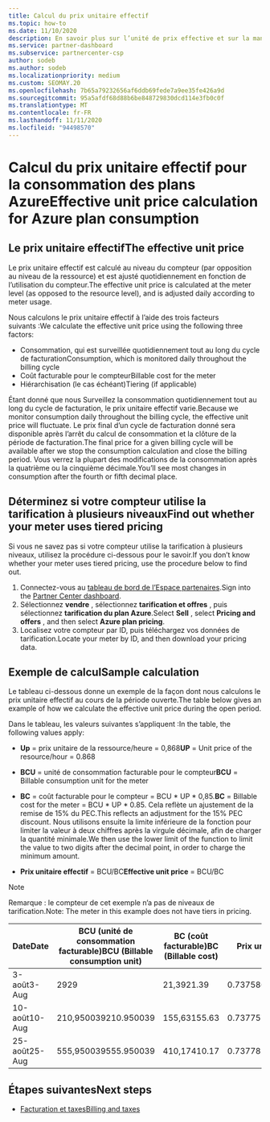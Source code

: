```yaml
---
title: Calcul du prix unitaire effectif
ms.topic: how-to
ms.date: 11/10/2020
description: En savoir plus sur l’unité de prix effective et sur la manière dont elle est calculée. Comprend un exemple de calcul.
ms.service: partner-dashboard
ms.subservice: partnercenter-csp
author: sodeb
ms.author: sodeb
ms.localizationpriority: medium
ms.custom: SEOMAY.20
ms.openlocfilehash: 7b65a79232656af6ddb69fede7a9ee35fe426a9d
ms.sourcegitcommit: 95a5afdf68d88b6be848729830dcd114e3fb0c0f
ms.translationtype: MT
ms.contentlocale: fr-FR
ms.lasthandoff: 11/11/2020
ms.locfileid: "94498570"
---
```

# <a name="effective-unit-price-calculation-for-azure-plan-consumption"></a><span data-ttu-id="c50ec-104">Calcul du prix unitaire effectif pour la consommation des plans Azure</span><span class="sxs-lookup"><span data-stu-id="c50ec-104">Effective unit price calculation for Azure plan consumption</span></span>

## <a name="the-effective-unit-price"></a><span data-ttu-id="c50ec-105">Le prix unitaire effectif</span><span class="sxs-lookup"><span data-stu-id="c50ec-105">The effective unit price</span></span>

<span data-ttu-id="c50ec-106">Le prix unitaire effectif est calculé au niveau du compteur (par opposition au niveau de la ressource) et est ajusté quotidiennement en fonction de l’utilisation du compteur.</span><span class="sxs-lookup"><span data-stu-id="c50ec-106">The effective unit price is calculated at the meter level (as opposed to the resource level), and is adjusted daily according to meter usage.</span></span>

<span data-ttu-id="c50ec-107">Nous calculons le prix unitaire effectif à l’aide des trois facteurs suivants :</span><span class="sxs-lookup"><span data-stu-id="c50ec-107">We calculate the effective unit price using the following three factors:</span></span>

- <span data-ttu-id="c50ec-108">Consommation, qui est surveillée quotidiennement tout au long du cycle de facturation</span><span class="sxs-lookup"><span data-stu-id="c50ec-108">Consumption, which is monitored daily throughout the billing cycle</span></span>
- <span data-ttu-id="c50ec-109">Coût facturable pour le compteur</span><span class="sxs-lookup"><span data-stu-id="c50ec-109">Billable cost for the meter</span></span>
- <span data-ttu-id="c50ec-110">Hiérarchisation (le cas échéant)</span><span class="sxs-lookup"><span data-stu-id="c50ec-110">Tiering (if applicable)</span></span>

<span data-ttu-id="c50ec-111">Étant donné que nous Surveillez la consommation quotidiennement tout au long du cycle de facturation, le prix unitaire effectif varie.</span><span class="sxs-lookup"><span data-stu-id="c50ec-111">Because we monitor consumption daily throughout the billing cycle, the effective unit price will fluctuate.</span></span> <span data-ttu-id="c50ec-112">Le prix final d’un cycle de facturation donné sera disponible après l’arrêt du calcul de consommation et la clôture de la période de facturation.</span><span class="sxs-lookup"><span data-stu-id="c50ec-112">The final price for a given billing cycle will be available after we stop the consumption calculation and close the billing period.</span></span> <span data-ttu-id="c50ec-113">Vous verrez la plupart des modifications de la consommation après la quatrième ou la cinquième décimale.</span><span class="sxs-lookup"><span data-stu-id="c50ec-113">You’ll see most changes in consumption after the fourth or fifth decimal place.</span></span>

## <a name="find-out-whether-your-meter-uses-tiered-pricing"></a><span data-ttu-id="c50ec-114">Déterminez si votre compteur utilise la tarification à plusieurs niveaux</span><span class="sxs-lookup"><span data-stu-id="c50ec-114">Find out whether your meter uses tiered pricing</span></span>

<span data-ttu-id="c50ec-115">Si vous ne savez pas si votre compteur utilise la tarification à plusieurs niveaux, utilisez la procédure ci-dessous pour le savoir.</span><span class="sxs-lookup"><span data-stu-id="c50ec-115">If you don’t know whether your meter uses tiered pricing, use the procedure below to find out.</span></span> 

1. <span data-ttu-id="c50ec-116">Connectez-vous au [tableau de bord de l’Espace partenaires](https://partner.microsoft.com/dashboard/).</span><span class="sxs-lookup"><span data-stu-id="c50ec-116">Sign into the [Partner Center dashboard](https://partner.microsoft.com/dashboard/).</span></span>
2. <span data-ttu-id="c50ec-117">Sélectionnez **vendre** , sélectionnez **tarification et offres** , puis sélectionnez **tarification du plan Azure**.</span><span class="sxs-lookup"><span data-stu-id="c50ec-117">Select **Sell** , select **Pricing and offers** , and then select **Azure plan pricing**.</span></span>
3. <span data-ttu-id="c50ec-118">Localisez votre compteur par ID, puis téléchargez vos données de tarification.</span><span class="sxs-lookup"><span data-stu-id="c50ec-118">Locate your meter by ID, and then download your pricing data.</span></span> 

## <a name="sample-calculation"></a><span data-ttu-id="c50ec-119">Exemple de calcul</span><span class="sxs-lookup"><span data-stu-id="c50ec-119">Sample calculation</span></span>

<span data-ttu-id="c50ec-120">Le tableau ci-dessous donne un exemple de la façon dont nous calculons le prix unitaire effectif au cours de la période ouverte.</span><span class="sxs-lookup"><span data-stu-id="c50ec-120">The table below gives an example of how we calculate the effective unit price during the open period.</span></span>

<span data-ttu-id="c50ec-121">Dans le tableau, les valeurs suivantes s’appliquent :</span><span class="sxs-lookup"><span data-stu-id="c50ec-121">In the table, the following values apply:</span></span> 

- <span data-ttu-id="c50ec-122">**Up** = prix unitaire de la ressource/heure = 0,868</span><span class="sxs-lookup"><span data-stu-id="c50ec-122">**UP** = Unit price of the resource/hour = 0.868</span></span>

- <span data-ttu-id="c50ec-123">**BCU** = unité de consommation facturable pour le compteur</span><span class="sxs-lookup"><span data-stu-id="c50ec-123">**BCU** = Billable consumption unit for the meter</span></span>

- <span data-ttu-id="c50ec-124">**BC** = coût facturable pour le compteur = BCU \* UP \* 0,85.</span><span class="sxs-lookup"><span data-stu-id="c50ec-124">**BC** = Billable cost for the meter = BCU \* UP \* 0.85.</span></span> <span data-ttu-id="c50ec-125">Cela reflète un ajustement de la remise de 15% du PEC.</span><span class="sxs-lookup"><span data-stu-id="c50ec-125">This reflects an adjustment for the 15% PEC discount.</span></span> <span data-ttu-id="c50ec-126">Nous utilisons ensuite la limite inférieure de la fonction pour limiter la valeur à deux chiffres après la virgule décimale, afin de charger la quantité minimale.</span><span class="sxs-lookup"><span data-stu-id="c50ec-126">We then use the lower limit of the function to limit the value to two digits after the decimal point, in order to charge the minimum amount.</span></span> 

- <span data-ttu-id="c50ec-127">**Prix unitaire effectif** = BCU/BC</span><span class="sxs-lookup"><span data-stu-id="c50ec-127">**Effective unit price** = BCU/BC</span></span>

>[!NOTE]
><span data-ttu-id="c50ec-128">Remarque : le compteur de cet exemple n’a pas de niveaux de tarification.</span><span class="sxs-lookup"><span data-stu-id="c50ec-128">Note: The meter in this example does not have tiers in pricing.</span></span>

| <span data-ttu-id="c50ec-129">Date</span><span class="sxs-lookup"><span data-stu-id="c50ec-129">Date</span></span> | <span data-ttu-id="c50ec-130">BCU (unité de consommation facturable)</span><span class="sxs-lookup"><span data-stu-id="c50ec-130">BCU (Billable consumption unit)</span></span> | <span data-ttu-id="c50ec-131">BC (coût facturable)</span><span class="sxs-lookup"><span data-stu-id="c50ec-131">BC (Billable cost)</span></span> | <span data-ttu-id="c50ec-132">Prix unitaire effectif</span><span class="sxs-lookup"><span data-stu-id="c50ec-132">Effective unit price</span></span> |
| ------ | ----------- | ----------- | ----------- |  
| <span data-ttu-id="c50ec-133">3-août</span><span class="sxs-lookup"><span data-stu-id="c50ec-133">3-Aug</span></span> | <span data-ttu-id="c50ec-134">29</span><span class="sxs-lookup"><span data-stu-id="c50ec-134">29</span></span> | <span data-ttu-id="c50ec-135">21,39</span><span class="sxs-lookup"><span data-stu-id="c50ec-135">21.39</span></span> | <span data-ttu-id="c50ec-136">0.737586206896552</span><span class="sxs-lookup"><span data-stu-id="c50ec-136">0.737586206896552</span></span> |
| <span data-ttu-id="c50ec-137">10-août</span><span class="sxs-lookup"><span data-stu-id="c50ec-137">10-Aug</span></span> | <span data-ttu-id="c50ec-138">210,950039</span><span class="sxs-lookup"><span data-stu-id="c50ec-138">210.950039</span></span> | <span data-ttu-id="c50ec-139">155,63</span><span class="sxs-lookup"><span data-stu-id="c50ec-139">155.63</span></span> | <span data-ttu-id="c50ec-140">0.737757626107858</span><span class="sxs-lookup"><span data-stu-id="c50ec-140">0.737757626107858</span></span> |
| <span data-ttu-id="c50ec-141">25-août</span><span class="sxs-lookup"><span data-stu-id="c50ec-141">25-Aug</span></span> | <span data-ttu-id="c50ec-142">555,950039</span><span class="sxs-lookup"><span data-stu-id="c50ec-142">555.950039</span></span> | <span data-ttu-id="c50ec-143">410,17</span><span class="sxs-lookup"><span data-stu-id="c50ec-143">410.17</span></span> | <span data-ttu-id="c50ec-144">0.737782122900436</span><span class="sxs-lookup"><span data-stu-id="c50ec-144">0.737782122900436</span></span> |

## <a name="next-steps"></a><span data-ttu-id="c50ec-145">Étapes suivantes</span><span class="sxs-lookup"><span data-stu-id="c50ec-145">Next steps</span></span>

- [<span data-ttu-id="c50ec-146">Facturation et taxes</span><span class="sxs-lookup"><span data-stu-id="c50ec-146">Billing and taxes</span></span>](billing.md)
